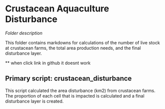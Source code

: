# Crustacean Aquaculture Disturbance

_Folder description_

This folder contains markdowns for calculations of the number of live stock at crustacean farms, the total area production needs, and the final disturbance layer.

** when click link in github it doesnt work
## Primary script: crustacean_disturbance
This script calculated the area disturbance (km2) from crustacean farms. The proportion of each cell that is impacted is calculated and a final disturbance layer is created.

